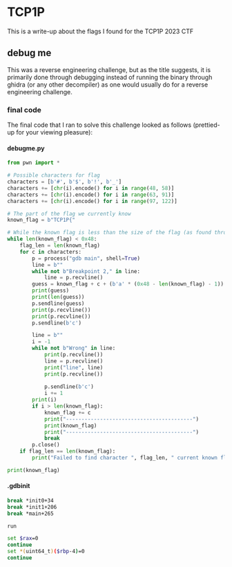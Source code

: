 # TCP1P
This is a write-up about the flags I found for the TCP1P 2023 CTF

## debug me
This was a reverse engineering challenge, but as the title suggests, it is primarily done through debugging instead of running the binary through ghidra (or any other decompiler) as one would usually do for a reverse engineering challenge.
### final code
The final code that I ran to solve this challenge looked as follows (prettied-up for your viewing pleasure):  
#### debugme.py
```py
from pwn import *

# Possible characters for flag
characters = [b'#', b'$', b'!', b'_']
characters += [chr(i).encode() for i in range(48, 58)]
characters += [chr(i).encode() for i in range(63, 91)]
characters += [chr(i).encode() for i in range(97, 122)]

# The part of the flag we currently know
known_flag = b"TCP1P{"

# While the known flag is less than the size of the flag (as found through reading the disassembly)
while len(known_flag) < 0x48:
    flag_len = len(known_flag)
    for c in characters:
        p = process("gdb main", shell=True)
        line = b""
        while not b"Breakpoint 2," in line:
            line = p.recvline()
        guess = known_flag + c + (b'a' * (0x48 - len(known_flag) - 1))
        print(guess)
        print(len(guess))
        p.sendline(guess)
        print(p.recvline())
        print(p.recvline())
        p.sendline(b'c')

        line = b""
        i = -1
        while not b"Wrong" in line:
            print(p.recvline())
            line = p.recvline()
            print("line", line)
            print(p.recvline())
            
            p.sendline(b'c')
            i += 1
        print(i)
        if i > len(known_flag):
            known_flag += c
            print("-----------------------------------------")
            print(known_flag)
            print("-----------------------------------------")
            break
        p.close()
    if flag_len == len(known_flag):
        print("Failed to find character ", flag_len, " current known flag: ", known_flag)

print(known_flag)
```
#### .gdbinit
```sh
break *init0+34
break *init1+206
break *main+265  

run

set $rax=0
continue
set *(uint64_t)($rbp-4)=0
continue
```